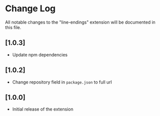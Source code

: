# Change Log
All notable changes to the "line-endings" extension will be documented in this file.

## [1.0.3]
- Update npm dependencies

## [1.0.2]
 - Change repository field in `package.json` to full url

## [1.0.0]
- Initial release of the extension
